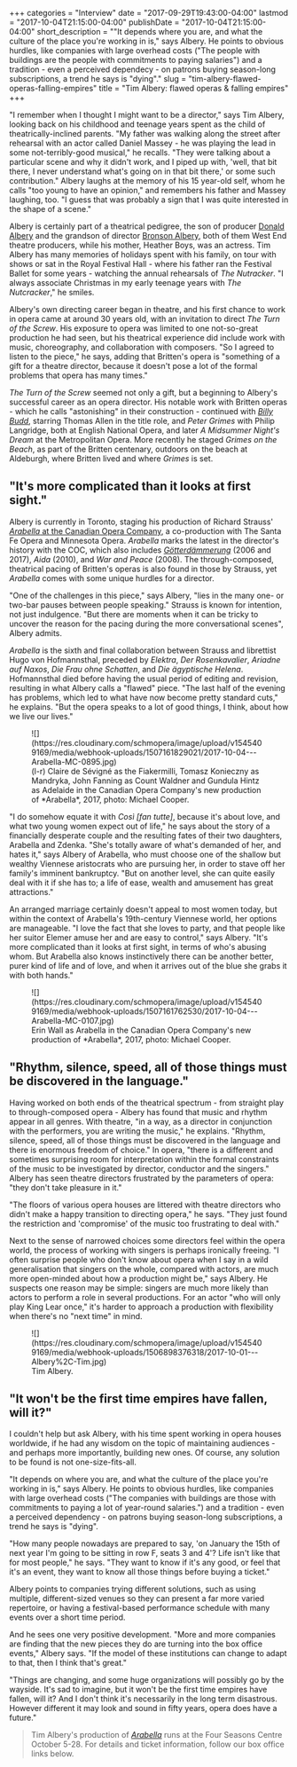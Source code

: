 +++
categories = "Interview"
date = "2017-09-29T19:43:00-04:00"
lastmod = "2017-10-04T21:15:00-04:00"
publishDate = "2017-10-04T21:15:00-04:00"
short_description = "\"It depends where you are, and what the culture of the place you're working in is,\" says Albery. He points to obvious hurdles, like companies with large overhead costs (\"The people with buildings are the people with commitments to paying salaries\") and a tradition - even a perceived dependecy - on patrons buying season-long subscriptions, a trend he says is \"dying\"."
slug = "tim-albery-flawed-operas-falling-empires"
title = "Tim Albery: flawed operas &amp; falling empires"
+++

"I remember when I thought I might want to be a director," says Tim Albery, looking back on his childhood and teenage years spent as the child of theatrically-inclined parents. "My father was walking along the street after rehearsal with an actor called Daniel Massey - he was playing the lead in some not-terribly-good musical," he recalls. "They were talking about a particular scene and why it didn't work, and I piped up with, 'well, that bit there, I never understand what's going on in that bit there,' or some such contribution." Albery laughs at the memory of his 15 year-old self, whom he calls "too young to have an opinion," and remembers his father and Massey laughing, too. "I guess that was probably a sign that I was quite interested in the shape of a scene."

Albery is certainly part of a theatrical pedigree, the son of producer [Donald Albery](https://en.wikipedia.org/wiki/Donald_Albery) and the grandson of director [Bronson Albery](https://en.wikipedia.org/wiki/Bronson_Albery), both of them West End theatre producers, while his mother, Heather Boys, was an actress. Tim Albery has many memories of holidays spent with his family, on tour with shows or sat in the Royal Festival Hall - where his father ran the Festival Ballet for some years - watching the annual rehearsals of *The Nutracker*. "I always associate Christmas in my early teenage years with *The Nutcracker*," he smiles.

Albery's own directing career began in theatre, and his first chance to work in opera came at around 30 years old, with an invitation to direct *The Turn of the Screw*. His exposure to opera was limited to one not-so-great production he had seen, but his theatrical experience did include work with music, choreography, and collaboration with composers. "So I agreed to listen to the piece," he says, adding that Britten's opera is "something of a gift for a theatre director, because it doesn't pose a lot of the formal problems that opera has many times." 

*The Turn of the Screw* seemed not only a gift, but a beginning to Albery's successful career as an opera director. His notable work with Britten operas - which he calls "astonishing" in their construction - continued with [*Billy Budd*](https://www.amazon.com/Britten-Billy-Albery-Atherton-Thomas/dp/B00005B2YQ), starring Thomas Allen in the title role, and *Peter Grimes* with Philip Langridge, both at English National Opera, and later *A Midsummer Night's Dream* at the Metropolitan Opera. More recently he staged *Grimes on the Beach*, as part of the Britten centenary, outdoors on the beach at Aldeburgh, where Britten lived and where *Grimes* is set.

## "It's more complicated than it looks at first sight."

Albery is currently in Toronto, staging his production of Richard Strauss' [*Arabella* at the Canadian Opera Company](http://coc.ca/PerformancesAndTickets/1718Season/Arabella.aspx), a co-production with The Santa Fe Opera and Minnesota Opera. *Arabella* marks the latest in the director's history with the COC, which also includes [*Götterdämmerung*](/in-review-gotterdammerung-at-the-coc/) (2006 and 2017), *Aida* (2010), and *War and Peace* (2008). The through-composed, theatrical pacing of Britten's operas is also found in those by Strauss, yet *Arabella* comes with some unique hurdles for a director.

"One of the challenges in this piece," says Albery, "lies in the many one- or two-bar pauses between people speaking." Strauss is known for intention, not just indulgence. "But there are moments when it can be tricky to uncover the reason for the pacing during the more conversational scenes", Albery admits.

*Arabella* is the sixth and final collaboration between Strauss and librettist Hugo von Hofmannsthal, preceded by *Elektra*, *Der Rosenkavalier*, *Ariadne auf Naxos*, *Die Frau ohne Schatten*, and *Die ägyptische Helena*. Hofmannsthal died before having the usual period of editing and revision, resulting in what Albery calls a "flawed" piece. "The last half of the evening has problems, which led to what have now become pretty standard cuts," he explains. "But the opera speaks to a lot of good things, I think, about how we live our lives."

<figure data-type="image">
![](https://res.cloudinary.com/schmopera/image/upload/v1545409169/media/webhook-uploads/1507161829021/2017-10-04---Arabella-MC-0895.jpg)
<figcaption>(l-r) Claire de Sévigné as the Fiakermilli, Tomasz Konieczny as Mandryka, John Fanning as Count Waldner and Gundula Hintz as Adelaide in the Canadian Opera Company's new production of *Arabella*, 2017, photo: Michael Cooper.</figcaption>
</figure>

"I do somehow equate it with *Così [fan tutte]*, because it's about love, and what two young women expect out of life," he says about the story of a financially desperate couple and the resulting fates of their two daughters, Arabella and Zdenka. "She's totally aware of what's demanded of her, and hates it," says Albery of Arabella, who must choose one of the shallow but wealthy Viennese aristocrats who are pursuing her, in order to stave off her family's imminent bankruptcy. "But on another level, she can quite easily deal with it if she has to; a life of ease, wealth and amusement has great attractions." 

An arranged marriage certainly doesn't appeal to most women today, but within the context of Arabella's 19th-century Viennese world, her options are manageable. "I love the fact that she loves to party, and that people like her suitor Elemer amuse her and are easy to control," says Albery. "It's more complicated than it looks at first sight, in terms of who's abusing whom. But Arabella also knows instinctively there can be another better, purer kind of life and of love, and when it arrives out of the blue she grabs it with both hands."

<figure data-type=image>
![](https://res.cloudinary.com/schmopera/image/upload/v1545409169/media/webhook-uploads/1507161762530/2017-10-04---Arabella-MC-0107.jpg)<figcaption>Erin Wall as Arabella in the Canadian Opera Company's new production of *Arabella*, 2017, photo: Michael Cooper.</figcaption>
</figure>

## "Rhythm, silence, speed, all of those things must be discovered in the language."

Having worked on both ends of the theatrical spectrum - from straight play to through-composed opera - Albery has found that music and rhythm appear in all genres. With theatre, "in a way, as a director in conjunction with the performers, you are writing the music," he explains. "Rhythm, silence, speed, all of those things must be discovered in the language and there is enormous freedom of choice." In opera, "there is a different and sometimes surprising room for interpretation within the formal constraints of the music to be investigated by director, conductor and the singers." Albery has seen theatre directors frustrated by the parameters of opera: "they don't take pleasure in it."

"The floors of various opera houses are littered with theatre directors who didn't make a happy transition to directing opera," he says. "They just found the restriction and 'compromise' of the music too frustrating to deal with."

Next to the sense of narrowed choices some directors feel within the opera world, the process of working with singers is perhaps ironically freeing. "I often surprise people who don't know about opera when I say in a wild generalisation that singers on the whole, compared with actors, are much more open-minded about how a production might be," says Albery. He suspects one reason may be simple: singers are much more likely than actors to perform a role in several productions. For an actor "who will only play King Lear once," it's harder to approach a production with flexibility when there's no "next time" in mind.

<figure data-type="image">
![](https://res.cloudinary.com/schmopera/image/upload/v1545409169/media/webhook-uploads/1506898376318/2017-10-01---Albery%2C-Tim.jpg)<figcaption>Tim Albery.</figcaption>
</figure>

## "It won't be the first time empires have fallen, will it?"

I couldn't help but ask Albery, with his time spent working in opera houses worldwide, if he had any wisdom on the topic of maintaining audiences - and perhaps more importantly, building new ones. Of course, any solution to be found is not one-size-fits-all.

"It depends on where you are, and what the culture of the place you're working in is," says Albery. He points to obvious hurdles, like companies with large overhead costs ("The companies with buildings are those with commitments to paying a lot of year-round salaries.") and a tradition - even a perceived dependency - on patrons buying season-long subscriptions, a trend he says is "dying".

"How many people nowadays are prepared to say, 'on January the 15th of next year I'm going to be sitting in row F, seats 3 and 4'? Life isn't like that for most people," he says. "They want to know if it's any good, or feel that it's an event, they want to know all those things before buying a ticket."

Albery points to companies trying different solutions, such as using multiple, different-sized venues so they can present a far more varied repertoire, or having a festival-based performance schedule with many events over a short time period. 

And he sees one very positive development. "More and more companies are finding that the new pieces they do are turning into the box office events," Albery says. "If the model of these institutions can change to adapt to that, then I think that's great." 

"Things are changing, and some huge organizations will possibly go by the wayside. It's sad to imagine, but it won't be the first time empires have fallen, will it? And I don't think it's necessarily in the long term disastrous. However different it may look and sound in fifty years, opera does have a future."

>Tim Albery's production of [*Arabella*](http://coc.ca/PerformancesAndTickets/1718Season/Arabella.aspx) runs at the Four Seasons Centre October 5-28. For details and ticket information, follow our box office links below.

